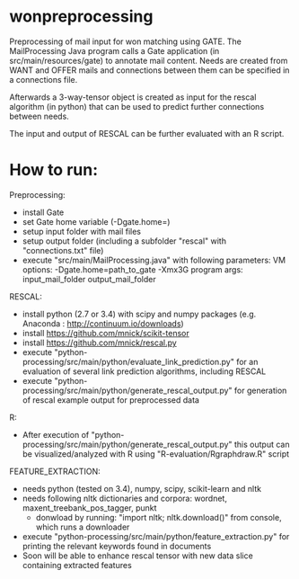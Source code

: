 wonpreprocessing
================
Preprocessing of mail input for won matching using GATE. The MailProcessing
Java program calls a Gate application (in src/main/resources/gate) to annotate mail content.
Needs are created from WANT and OFFER mails and connections between them can
be specified in a connections file.

Afterwards a 3-way-tensor object is created as input for the rescal
algorithm (in python) that can be used to predict further connections between needs.

The input and output of RESCAL can be further evaluated with an R script.


How to run:
============

Preprocessing:
* install Gate
* set Gate home variable (-Dgate.home=<to gate base folder>)
* setup input folder with mail files
* setup output folder (including a subfolder "rescal" with "connections.txt" file)
* execute "src/main/MailProcessing.java" with following parameters:
VM options: -Dgate.home=path_to_gate -Xmx3G
program args: input_mail_folder output_mail_folder


RESCAL:
* install python (2.7 or 3.4) with scipy and numpy packages (e.g. Anaconda : http://continuum.io/downloads)
* install https://github.com/mnick/scikit-tensor
* install https://github.com/mnick/rescal.py
* execute "python-processing/src/main/python/evaluate_link_prediction.py" for an evaluation of several link
prediction algorithms, including RESCAL
* execute "python-processing/src/main/python/generate_rescal_output.py" for generation of rescal example output for preprocessed data

R:
* After execution of "python-processing/src/main/python/generate_rescal_output.py" this output can be
visualized/analyzed with R using "R-evaluation/Rgraphdraw.R" script

FEATURE_EXTRACTION:
* needs python (tested on 3.4), numpy, scipy, scikit-learn and nltk
* needs following nltk dictionaries and corpora: wordnet, maxent_treebank_pos_tagger, punkt
    - donwload by running: "import nltk; nltk.download()" from console, which runs a downloader
* execute "python-processing/src/main/python/feature_extraction.py" for printing the relevant keywords found in documents
* Soon will be able to enhance rescal tensor with new data slice containing extracted features


